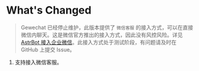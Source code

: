 # What's Changed

> Gewechat 已经停止维护，此版本提供了 `微信客服` 的接入方式，可以在直接微信内聊天。这是微信官方推出的接入方式，因此没有风控风险。详见 [AstrBot 接入企业微信](https://astrbot.app/deploy/platform/wecom.html)。此接入方式处于测试阶段，有问题请及时在 GitHub 上提交 Issue。

1. 支持接入微信客服。